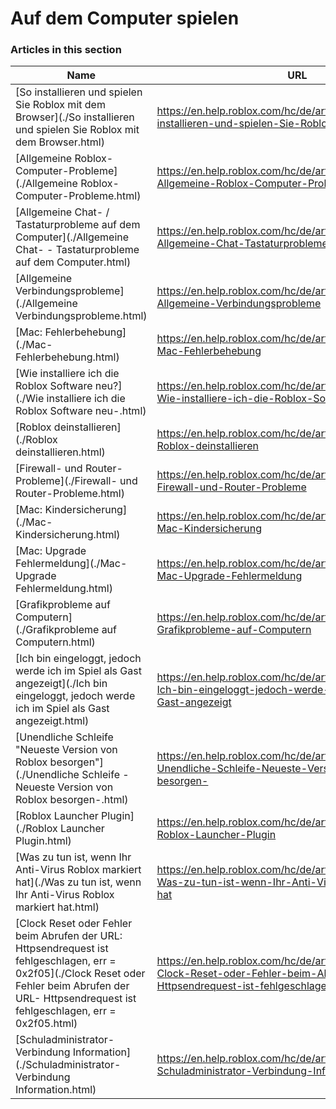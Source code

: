 # Auf dem Computer spielen  
### Articles in this section
Name|URL
-|-
[So installieren und spielen Sie Roblox mit dem Browser](./So installieren und spielen Sie Roblox mit dem Browser.html) |https://en.help.roblox.com/hc/de/articles/204473560-So-installieren-und-spielen-Sie-Roblox-mit-dem-Browser
[Allgemeine Roblox-Computer-Probleme](./Allgemeine Roblox-Computer-Probleme.html) |https://en.help.roblox.com/hc/de/articles/203312870-Allgemeine-Roblox-Computer-Probleme
[Allgemeine Chat- / Tastaturprobleme auf dem Computer](./Allgemeine Chat- - Tastaturprobleme auf dem Computer.html) |https://en.help.roblox.com/hc/de/articles/203313040-Allgemeine-Chat-Tastaturprobleme-auf-dem-Computer
[Allgemeine Verbindungsprobleme](./Allgemeine Verbindungsprobleme.html) |https://en.help.roblox.com/hc/de/articles/203312880-Allgemeine-Verbindungsprobleme
[Mac: Fehlerbehebung](./Mac- Fehlerbehebung.html) |https://en.help.roblox.com/hc/de/articles/203312990-Mac-Fehlerbehebung
[Wie installiere ich die Roblox Software neu?](./Wie installiere ich die Roblox Software neu-.html) |https://en.help.roblox.com/hc/de/articles/203312910-Wie-installiere-ich-die-Roblox-Software-neu-
[Roblox deinstallieren](./Roblox deinstallieren.html) |https://en.help.roblox.com/hc/de/articles/203312980-Roblox-deinstallieren
[Firewall- und Router-Probleme](./Firewall- und Router-Probleme.html) |https://en.help.roblox.com/hc/de/articles/203312840-Firewall-und-Router-Probleme
[Mac: Kindersicherung](./Mac- Kindersicherung.html) |https://en.help.roblox.com/hc/de/articles/203313010-Mac-Kindersicherung
[Mac: Upgrade Fehlermeldung](./Mac- Upgrade Fehlermeldung.html) |https://en.help.roblox.com/hc/de/articles/203313000-Mac-Upgrade-Fehlermeldung
[Grafikprobleme auf Computern](./Grafikprobleme auf Computern.html) |https://en.help.roblox.com/hc/de/articles/203312790-Grafikprobleme-auf-Computern
[Ich bin eingeloggt, jedoch werde ich im Spiel als Gast angezeigt](./Ich bin eingeloggt, jedoch werde ich im Spiel als Gast angezeigt.html) |https://en.help.roblox.com/hc/de/articles/205211416-Ich-bin-eingeloggt-jedoch-werde-ich-im-Spiel-als-Gast-angezeigt
[Unendliche Schleife "Neueste Version von Roblox besorgen"](./Unendliche Schleife -Neueste Version von Roblox besorgen-.html) |https://en.help.roblox.com/hc/de/articles/203312940-Unendliche-Schleife-Neueste-Version-von-Roblox-besorgen-
[Roblox Launcher Plugin](./Roblox Launcher Plugin.html) |https://en.help.roblox.com/hc/de/articles/203313020-Roblox-Launcher-Plugin
[Was zu tun ist, wenn Ihr Anti-Virus Roblox markiert hat](./Was zu tun ist, wenn Ihr Anti-Virus Roblox markiert hat.html) |https://en.help.roblox.com/hc/de/articles/203313030-Was-zu-tun-ist-wenn-Ihr-Anti-Virus-Roblox-markiert-hat
[Clock Reset oder Fehler beim Abrufen der URL: Httpsendrequest ist fehlgeschlagen, err = 0x2f05](./Clock Reset oder Fehler beim Abrufen der URL- Httpsendrequest ist fehlgeschlagen, err = 0x2f05.html) |https://en.help.roblox.com/hc/de/articles/203312830-Clock-Reset-oder-Fehler-beim-Abrufen-der-URL-Httpsendrequest-ist-fehlgeschlagen-err-0x2f05
[Schuladministrator-Verbindung Information](./Schuladministrator-Verbindung Information.html) |https://en.help.roblox.com/hc/de/articles/115005744663-Schuladministrator-Verbindung-Information